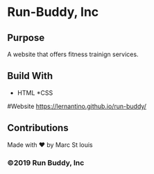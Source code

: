 # Run-Buddy, Inc

## Purpose
A website that offers fitness trainign services.

## Build With 
* HTML
*CSS

#Website 
https://lernantino.github.io/run-buddy/

## Contributions 
Made with ❤️ by Marc St louis 

### ©️2019 Run Buddy, Inc 
